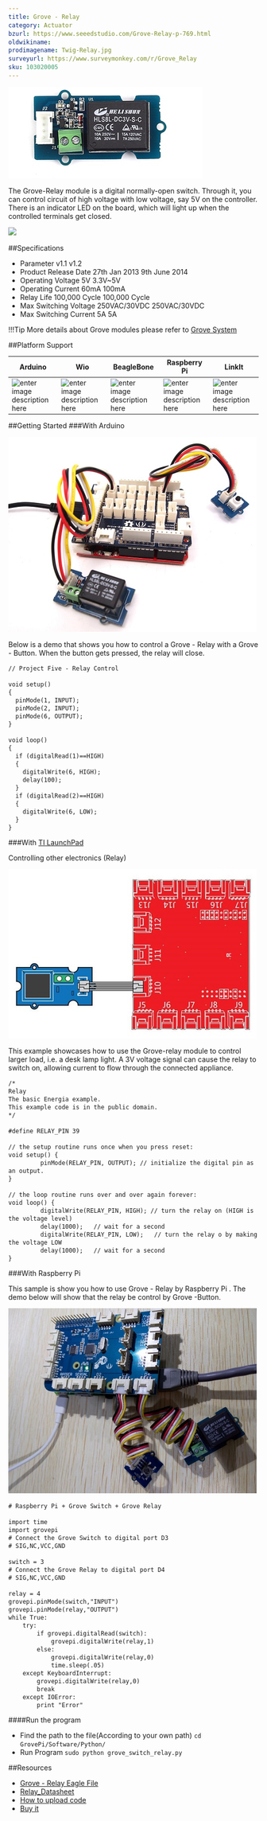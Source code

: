 ```yaml
---
title: Grove - Relay
category: Actuator
bzurl: https://www.seeedstudio.com/Grove-Relay-p-769.html
oldwikiname: 
prodimagename: Twig-Relay.jpg
surveyurl: https://www.surveymonkey.com/r/Grove_Relay
sku: 103020005
---
```


![enter image description here](https://raw.githubusercontent.com/SeeedDocument/Grove-Relay/master/img/Twig-Relay.jpg)

The Grove-Relay module is a digital normally-open switch. Through it, you can control circuit of high voltage with low voltage, say 5V on the controller. There is an indicator LED on the board, which will light up when the controlled terminals get closed.

[![](https://raw.githubusercontent.com/SeeedDocument/Seeed-WiKi/master/docs/images/get_one_now.png)](https://www.seeedstudio.com/Grove-Relay-p-769.html)  


##Specifications

* Parameter	v1.1	v1.2
* Product Release Date	27th Jan 2013	9th June 2014
* Operating Voltage	5V	3.3V~5V
* Operating Current	60mA	100mA
* Relay Life	100,000 Cycle	100,000 Cycle
* Max Switching Voltage	250VAC/30VDC	250VAC/30VDC
* Max Switching Current	5A	5A

!!!Tip
    More details about Grove modules please refer to [Grove System](http://wiki.seeed.cc/Grove_System/)
    
##Platform Support

|Arduino|Wio|BeagleBone|Raspberry Pi|LinkIt|
|---------|-----|-----|------|------|
|![enter image description here](https://raw.githubusercontent.com/SeeedDocument/Seeed-WiKi/master/docs/images/arduino_logo.jpg)|![enter image description here](https://raw.githubusercontent.com/SeeedDocument/Seeed-WiKi/master/docs/images/wio_logo.jpg)|![enter image description here](https://raw.githubusercontent.com/SeeedDocument/Seeed-WiKi/master/docs/images/bbg_logo.jpg)|![enter image description here](https://raw.githubusercontent.com/SeeedDocument/Seeed-WiKi/master/docs/images/raspberry_pi_logo.jpg)|![enter image description here](https://raw.githubusercontent.com/SeeedDocument/Seeed-WiKi/master/docs/images/linkit_logo.jpg)|


##Getting Started
###With Arduino

![enter image description here](https://raw.githubusercontent.com/SeeedDocument/Grove-Relay/master/img/Conn-five.jpg)

Below is a demo that shows you how to control a Grove - Relay with a Grove - Button. When the button gets pressed, the relay will close.

```
// Project Five - Relay Control

void setup()
{
  pinMode(1, INPUT);
  pinMode(2, INPUT);
  pinMode(6, OUTPUT);
}

void loop()
{
  if (digitalRead(1)==HIGH)
  {
    digitalWrite(6, HIGH);
    delay(100);
  }
  if (digitalRead(2)==HIGH)
  {
    digitalWrite(6, LOW);
  }
}
```

###With [TI LaunchPad](https://seeeddoc.github.io/w/index.php?title=TI_LaunchPad&action=edit&redlink=1)

Controlling other electronics (Relay)

![enter image description here](https://raw.githubusercontent.com/SeeedDocument/Grove-Relay/master/img/Relay.jpg)

This example showcases how to use the Grove-relay module to control larger load, i.e. a desk lamp light. A 3V voltage signal can cause the relay to switch on, allowing current to flow through the connected appliance.

```
/*
Relay
The basic Energia example. 
This example code is in the public domain.
*/

#define RELAY_PIN 39

// the setup routine runs once when you press reset:
void setup() { 
         pinMode(RELAY_PIN, OUTPUT); // initialize the digital pin as an output. 
}

// the loop routine runs over and over again forever:
void loop() {
         digitalWrite(RELAY_PIN, HIGH); // turn the relay on (HIGH is the voltage level)
         delay(1000);   // wait for a second
         digitalWrite(RELAY_PIN, LOW);   // turn the relay o by making the voltage LOW
         delay(1000);   // wait for a second
}
```


###With Raspberry Pi

This sample is show you how to use Grove - Relay by Raspberry Pi . The demo below will show that the relay be control by Grove -Button.

![enter image description here](https://raw.githubusercontent.com/SeeedDocument/Grove-Relay/master/img/GrovePiPlus_Grove_relay.jpeg)

```
# Raspberry Pi + Grove Switch + Grove Relay

import time
import grovepi
# Connect the Grove Switch to digital port D3
# SIG,NC,VCC,GND

switch = 3
# Connect the Grove Relay to digital port D4
# SIG,NC,VCC,GND

relay = 4
grovepi.pinMode(switch,"INPUT")
grovepi.pinMode(relay,"OUTPUT")
while True:
    try:
        if grovepi.digitalRead(switch):
            grovepi.digitalWrite(relay,1)
        else:
            grovepi.digitalWrite(relay,0)
            time.sleep(.05)
    except KeyboardInterrupt:
        grovepi.digitalWrite(relay,0)
        break
    except IOError:
        print "Error"
```

####Run the program

* Find the path to the file(According to your own path)
```cd GrovePi/Software/Python/```
* Run Program
```sudo python grove_switch_relay.py```

##Resources

* [Grove - Relay Eagle File](https://raw.githubusercontent.com/SeeedDocument/Grove-Relay/master/res/Grove-Relay_Eagle_Files.zip)
* [Relay_Datasheet](https://raw.githubusercontent.com/SeeedDocument/Grove-Relay/master/res/Relay_Datasheet.pdf)
* [How to upload code](https://seeeddoc.github.io/Upload_Code)
* [Buy it](http://www.seeedstudio.com/depot/grove-relay-p-769.html?cPath=39_42)
